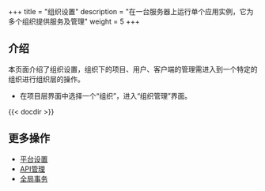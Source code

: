 +++
title = "组织设置"
description = "在一台服务器上运行单个应用实例，它为多个组织提供服务及管理"
weight = 5
+++

## 介绍
  
本页面介绍了组织设置，组织下的项目、用户、客户端的管理需进入到一个特定的组织进行组织层的操作。

- 在项目层界面中选择一个“组织”，进入“组织管理”界面。

{{< docdir >}}

## 更多操作
- [平台设置](..//platform)
- [API管理](..//api-management)
- [全局事务](..//global-transaction)